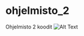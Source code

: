 # ohjelmisto_2
Ohjelmisto 2 koodit
![Alt Text](https://media.giphy.com/media/vFKqnCdLPNOKc/giphy.gif)